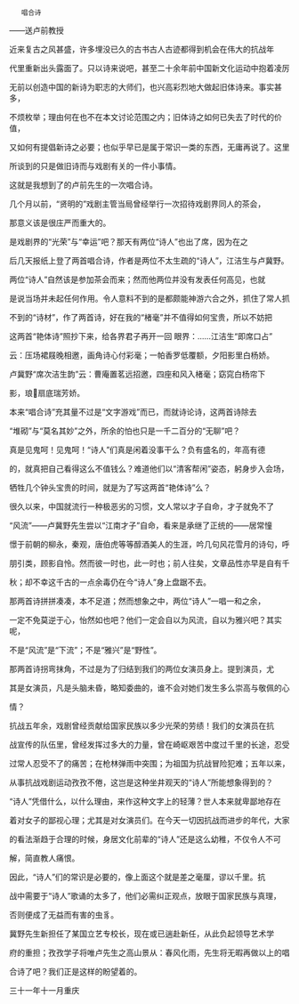        唱合诗 

  ——送卢前教授

  近来复古之风甚盛，许多埋没已久的古书古人古迹都得到机会在伟大的抗战年

 代里重新出头露面了。只以诗来说吧，甚至二十余年前中国新文化运动中抱着凌厉

 无前以创造中国的新诗为职志的大师们，也兴高彩烈地大做起旧体诗来。事实甚多，

 不烦枚举；理由何在也不在本文讨论范围之内；旧体诗之如何已失去了时代的价值，

 又如何有提倡新诗之必要；也似乎早已是属于常识一类的东西，无庸再说了。这里

 所谈到的只是做旧诗而与戏剧有关的一件小事情。

  这就是我想到了的卢前先生的一次唱合诗。

  几个月以前，“贤明的”戏剧主管当局曾经举行一次招待戏剧界同人的茶会，

 那意义该是很庄严而重大的。

  是戏剧界的“光荣”与“幸运”吧？那天有两位“诗人”也出了席，因为在之

 后几天报纸上登了两首唱合诗，作者是两位不太生疏的“诗人”，江洁生与卢冀野。

  两位“诗人”自然该是参加茶会而来；然而他两位并没有发表任何高见，也就

 是说当场并未起任何作用。令人意料不到的是都颇能神游六合之外，抓住了常人抓

 不到的“诗材”，作了两首诗，好在我的“楮毫”并不值得如何宝贵，所以不妨把

 这两首“艳体诗”照抄下来，给各界君子再开一回 眼界：……江洁生“即席口占”

 云：压场裙屐晚相邀，画角诗心付彩毫；一帕香罗低覆额，夕阳影里白杨娇。

  卢冀野“席次洁生韵”云：曹庵置茗远招邀，四座和风入楮毫；窈窕白杨帘下

 影，琅扇底瑞芳娇。

  本来“唱合诗”充其量不过是“文字游戏”而已，而就诗论诗，这两首诗除去

 “堆砌”与“莫名其妙”之外，所余的怕也只是一千二百分的“无聊”吧？

  真是见鬼呵！见鬼呵！“诗人”们真是闲着没事干么？负有盛名的，年高有德

 的，就真把自己看得这么不值钱么？难道他们以“清客帮闲”姿态，躬身步入会场，

 牺牲几个钟头宝贵的时间，就是为了写这两首“艳体诗”么？

  很久以来，中国就流行一种极恶劣的习惯，文人常以才子自命，才子就免不了

 “风流”——卢冀野先生尝以“江南才子”自命，看来是承继了正统的——居常憧

 憬于前朝的柳永，秦观，唐伯虎等等醇酒美人的生涯，吟几句风花雪月的诗句，呼

 朋引类，顾影自怜。然而彼一时也，此一时也；前人往矣，文章品性亦早是自有千

 秋；却不幸这千古的一点余毒仍在今“诗人”身上盘踞不去。

  那两首诗拼拼凑凑，本不足道；然而想象之中，两位“诗人”一唱一和之余，

 一定不免莫逆于心，怡然如也吧？他们一定会自以为风流，自以为雅兴吧？其实呢，

 不是“风流”是“下流”；不是“雅兴”是“野性”。

  那两首诗拐弯抹角，不过是为了归结到我们的两位女演员身上。提到演员，尤

 其是女演员，凡是头脑未昏，略知委曲的，谁不会对她们发生多么崇高与敬佩的心

 情？

  抗战五年余，戏剧曾经贡献给国家民族以多少光荣的劳绩！我们的女演员在抗

 战宣传的队伍里，曾经发挥过多大的力量，曾在崎岖艰苦中度过千里的长途，忍受

 过常人忍受不了的痛苦；在枪林弹雨中突围；为祖国为抗战冒险犯难；五年以来，

 从事抗战戏剧运动孜孜不倦，这岂是这种坐井观天的“诗人”所能想象得到的？

 “诗人”凭借什么，以什么理由，来作这种文字上的轻薄？世人本来就卑鄙地存在

 着对女子的鄙视心理；尤其是对女演员们。在今天一切因抗战而进步的年代，大家

 的看法渐趋于合理的时候，身居文化前辈的“诗人”还是这么幼稚，不仅令人不可

 解，简直教人痛恨。

  因此，“诗人”们的常识是必要的，像上面这个就是差之毫厘，谬以千里。抗

 战中需要于“诗人”歌诵的太多了，他们必需纠正观点，放眼于国家民族与真理，

 否则便成了无益而有害的虫豸。

  冀野先生新担任了某国立艺专校长，现在或已遄赴新任，从此负起领导艺术学

 府的重担；孜孜学子将唯卢先生之高山景从：春风化雨，先生将无暇再做以上的唱

 合诗了吧？我们正是这样的盼望着的。

  三十一年十一月重庆


